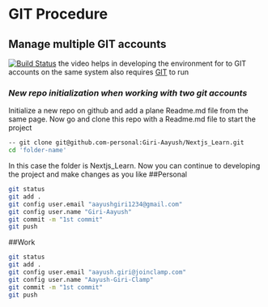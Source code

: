 # GIT Procedure

## Manage multiple GIT accounts

[![Build Status](https://img.shields.io/badge/%20-Youtube-red)](https://www.youtube.com/watch?v=lLgWWtOk7gk&t=37s)
the video helps in developing the environment for to GIT accounts on the same system
also requires [GIT](https://git-scm.com/) to run

### _New repo initialization when working with two git accounts_

Initialize a new repo on github and add a plane Readme.md file from the same page.
Now go and clone this repo with a Readme.md file to start the project

```sh
-- git clone git@github.com-personal:Giri-Aayush/Nextjs_Learn.git
cd 'folder-name'
```

In this case the folder is Nextjs_Learn.
Now you can continue to developing the project and make changes as you like
##Personal
```sh
git status
git add .
git config user.email "aayushgiri1234@gmail.com"
git config user.name "Giri-Aayush"
git commit -m "1st commit"
git push
```
##Work
```sh
git status
git add .
git config user.email "aayush.giri@joinclamp.com"
git config user.name "Aayush-Giri-Clamp"
git commit -m "1st commit"
git push
```
